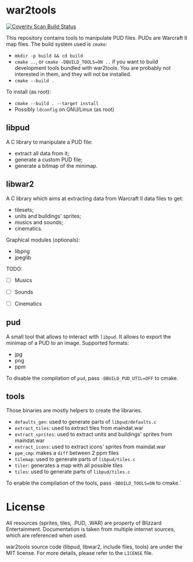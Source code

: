 war2tools
=========

<a href="https://scan.coverity.com/projects/jeanguyomarch-war2tools">
  <img alt="Coverity Scan Build Status"
       src="https://scan.coverity.com/projects/6937/badge.svg"/>
</a>

This repository contains tools to manipulate PUD files. PUDs are Warcraft II map files.
The build system used is `cmake`:

- `mkdir -p build && cd build`
- `cmake ..`, or `cmake -DBUILD_TOOLS=ON ..` if you want to build development tools
  bundled with war2tools. You are probably not interested in them, and they will
  not be installed.
- `cmake --build .`

To install (as root):
- `cmake --build . --target install`
- Possibly `ldconfig` on GNU/Linux (as root)


libpud
------

A C library to manipulate a PUD file:
- extract all data from it;
- generate a custom PUD file;
- generate a bitmap of the minimap.


libwar2
-------

A C library which aims at extracting data from Warcraft II data files to get:
- tilesets;
- units and buildings' sprites;
- musics and sounds;
- cinematics.


Graphical modules (optionals):
- libpng
- jpeglib


TODO:
- [ ] Musics
- [ ] Sounds
- [ ] Cinematics


pud
---

A small tool that allows to interact with `libpud`.
It allows to export the minimap of a PUD to an image. Supported formats:
- jpg
- png
- ppm

To disable the compilation of `pud`, pass `-DBUILD_PUD_UTIL=OFF` to cmake.

tools
-----

Those binaries are mostly helpers to create the libraries.
- `defaults_gen`: used to generate parts of `libpud/defaults.c`
- `extract_tiles`: used to extract tiles from maindat.war
- `extract_sprites`: used to extract units and buildings' sprites from maindat.war
- `extract_icons`: used to extract icons' sprites from maindat.war
- `ppm_cmp`: makes a `diff` between 2 ppm files
- `tilemap`: used to generate parts of `libpud/tiles.c`
- `tiler`: generates a map with all possible tiles
- `tiles`: used to generate parts of `libpud/tiles.c`

To enable the compilation of the tools, pass `-DBUILD_TOOLS=ON` to cmake.`


License
=======

All resources (sprites, tiles, .PUD, .WAR) are property of Blizzard Entertainment.
Documentation is taken from multiple internet sources, which are referenced when used.

war2tools source code (libpud, libwar2, include files, tools) are under the MIT license.
For more details, please refer to the `LICENSE` file.
